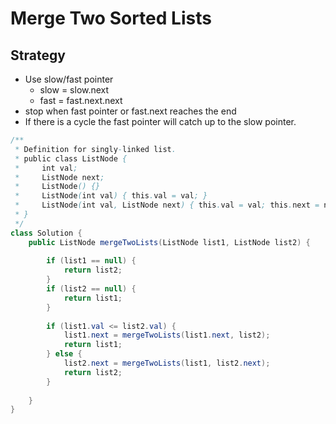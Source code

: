 # Merge Two Sorted Lists

## Strategy&#x20;

* Use slow/fast pointer
  * slow = slow.next
  * fast = fast.next.next
* stop when fast pointer or fast.next reaches the end
* If there is a cycle the fast pointer will catch up to the slow pointer.

```java
/**
 * Definition for singly-linked list.
 * public class ListNode {
 *     int val;
 *     ListNode next;
 *     ListNode() {}
 *     ListNode(int val) { this.val = val; }
 *     ListNode(int val, ListNode next) { this.val = val; this.next = next; }
 * }
 */
class Solution {
    public ListNode mergeTwoLists(ListNode list1, ListNode list2) {
        
        if (list1 == null) {
            return list2;
        }
        if (list2 == null) {
            return list1;
        }
        
        if (list1.val <= list2.val) {
            list1.next = mergeTwoLists(list1.next, list2);
            return list1;
        } else {
            list2.next = mergeTwoLists(list1, list2.next);
            return list2;
        }
        
    }
}
```

